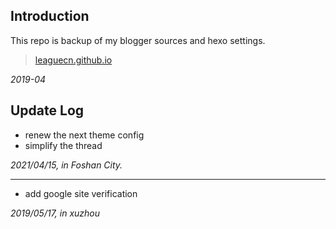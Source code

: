 ## Introduction

This repo is backup of my blogger sources and hexo settings.

> [leaguecn.github.io](https://leaguecn.github.io)

*2019-04*

## Update Log

+ renew the next theme config
+ simplify the thread

*2021/04/15, in Foshan City.*

* * *

+ add google site verification

*2019/05/17, in xuzhou*
